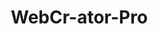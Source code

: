 # WebCr-ator-Pro

<!DOCTYPE html>
<html lang="fr">
<head>
    <meta charset="UTF-8">
    <meta name="viewport" content="width=device-width, initial-scale=1.0">
    <title>WebCraft Pro - Création de Sites Web sur Mesure</title>
    <style>
        * {
            margin: 0;
            padding: 0;
            box-sizing: border-box;
        }

        body {
            font-family: 'Segoe UI', Tahoma, Geneva, Verdana, sans-serif;
            line-height: 1.6;
            color: #333;
            overflow-x: hidden;
        }

        .container {
            max-width: 1200px;
            margin: 0 auto;
            padding: 0 20px;
        }

        /* Header */
        header {
            background: linear-gradient(135deg, #667eea 0%, #764ba2 100%);
            color: white;
            padding: 1rem 0;
            position: fixed;
            width: 100%;
            top: 0;
            z-index: 1000;
            backdrop-filter: blur(10px);
            box-shadow: 0 4px 20px rgba(0,0,0,0.1);
        }

        nav {
            display: flex;
            justify-content: space-between;
            align-items: center;
        }

        .logo {
            font-size: 1.8rem;
            font-weight: bold;
            background: linear-gradient(45deg, #ff6b6b, #4ecdc4);
            -webkit-background-clip: text;
            -webkit-text-fill-color: transparent;
            background-clip: text;
        }

        .nav-links {
            display: flex;
            list-style: none;
            gap: 2rem;
        }

        .nav-links a {
            color: white;
            text-decoration: none;
            transition: all 0.3s ease;
            position: relative;
        }

        .nav-links a:hover {
            color: #4ecdc4;
            transform: translateY(-2px);
        }

        .nav-links a::after {
            content: '';
            position: absolute;
            bottom: -5px;
            left: 0;
            width: 0;
            height: 2px;
            background: #4ecdc4;
            transition: width 0.3s ease;
        }

        .nav-links a:hover::after {
            width: 100%;
        }

        .admin-btn {
            background: linear-gradient(45deg, #ff416c, #ff4b2b);
            color: white;
            border: none;
            padding: 8px 16px;
            border-radius: 20px;
            cursor: pointer;
            font-size: 0.9rem;
            transition: all 0.3s ease;
            box-shadow: 0 4px 15px rgba(255, 65, 108, 0.3);
        }

        .admin-btn:hover {
            transform: translateY(-2px);
            box-shadow: 0 6px 25px rgba(255, 65, 108, 0.4);
        }

        /* Hero Section */
        .hero {
            background: linear-gradient(135deg, #667eea 0%, #764ba2 100%);
            color: white;
            padding: 150px 0 100px;
            text-align: center;
            position: relative;
            overflow: hidden;
        }

        .hero::before {
            content: '';
            position: absolute;
            top: 0;
            left: 0;
            right: 0;
            bottom: 0;
            background: url('data:image/svg+xml,<svg xmlns="http://www.w3.org/2000/svg" viewBox="0 0 100 100"><defs><pattern id="grain" width="100" height="100" patternUnits="userSpaceOnUse"><circle cx="25" cy="25" r="1" fill="rgba(255,255,255,0.1)"/><circle cx="75" cy="75" r="1" fill="rgba(255,255,255,0.1)"/></pattern></defs><rect width="100" height="100" fill="url(%23grain)"/></svg>');
            opacity: 0.1;
        }

        .hero-content {
            position: relative;
            z-index: 1;
        }

        .hero h1 {
            font-size: 3.5rem;
            margin-bottom: 1rem;
            animation: fadeInUp 1s ease-out;
        }

        .hero p {
            font-size: 1.3rem;
            margin-bottom: 2rem;
            animation: fadeInUp 1s ease-out 0.2s both;
        }

        .cta-button {
            background: linear-gradient(45deg, #ff6b6b, #4ecdc4);
            color: white;
            padding: 15px 40px;
            border: none;
            border-radius: 50px;
            font-size: 1.1rem;
            cursor: pointer;
            transition: all 0.3s ease;
            box-shadow: 0 10px 30px rgba(0,0,0,0.2);
            animation: fadeInUp 1s ease-out 0.4s both;
        }

        .cta-button:hover {
            transform: translateY(-3px);
            box-shadow: 0 15px 40px rgba(0,0,0,0.3);
        }

        /* Sections */
        .section {
            padding: 80px 0;
        }

        .section-title {
            text-align: center;
            font-size: 2.5rem;
            margin-bottom: 3rem;
            background: linear-gradient(45deg, #667eea, #764ba2);
            -webkit-background-clip: text;
            -webkit-text-fill-color: transparent;
            background-clip: text;
        }

        /* Services */
        .services-grid {
            display: grid;
            grid-template-columns: repeat(auto-fit, minmax(300px, 1fr));
            gap: 2rem;
            margin-top: 2rem;
        }

        .service-card {
            background: white;
            padding: 2rem;
            border-radius: 15px;
            box-shadow: 0 10px 30px rgba(0,0,0,0.1);
            transition: all 0.3s ease;
            border: 1px solid #f0f0f0;
        }

        .service-card:hover {
            transform: translateY(-10px);
            box-shadow: 0 20px 50px rgba(0,0,0,0.15);
        }

        .service-icon {
            width: 60px;
            height: 60px;
            background: linear-gradient(45deg, #ff6b6b, #4ecdc4);
            border-radius: 50%;
            display: flex;
            align-items: center;
            justify-content: center;
            margin-bottom: 1rem;
            font-size: 1.5rem;
        }

        /* Portfolio */
        .portfolio-grid {
            display: grid;
            grid-template-columns: repeat(auto-fit, minmax(350px, 1fr));
            gap: 2rem;
            margin-top: 2rem;
        }

        .portfolio-item {
            background: white;
            border-radius: 15px;
            overflow: hidden;
            box-shadow: 0 10px 30px rgba(0,0,0,0.1);
            transition: all 0.3s ease;
        }

        .portfolio-item:hover {
            transform: translateY(-5px);
            box-shadow: 0 20px 50px rgba(0,0,0,0.15);
        }

        .portfolio-image {
            height: 200px;
            background: linear-gradient(45deg, #667eea, #764ba2);
            display: flex;
            align-items: center;
            justify-content: center;
            color: white;
            font-size: 1.2rem;
        }

        .portfolio-content {
            padding: 1.5rem;
        }

        /* Pricing */
        .pricing-grid {
            display: grid;
            grid-template-columns: repeat(auto-fit, minmax(300px, 1fr));
            gap: 2rem;
            margin-top: 2rem;
        }

        .pricing-card {
            background: white;
            padding: 2rem;
            border-radius: 15px;
            box-shadow: 0 10px 30px rgba(0,0,0,0.1);
            text-align: center;
            transition: all 0.3s ease;
            position: relative;
        }

        .pricing-card.featured {
            background: linear-gradient(135deg, #667eea 0%, #764ba2 100%);
            color: white;
            transform: scale(1.05);
        }

        .pricing-card:hover {
            transform: translateY(-5px) scale(1.02);
        }

        .pricing-card.featured:hover {
            transform: translateY(-5px) scale(1.07);
        }

        .price {
            font-size: 3rem;
            font-weight: bold;
            color: #667eea;
            margin: 1rem 0;
        }

        .pricing-card.featured .price {
            color: white;
        }

        /* Contact Form Styles */
        .contact-form {
            max-width: 600px;
            margin: 0 auto;
            background: white;
            padding: 2rem;
            border-radius: 15px;
            box-shadow: 0 10px 30px rgba(0,0,0,0.1);
        }

        .form-group {
            margin-bottom: 1.5rem;
        }

        .form-group label {
            display: block;
            margin-bottom: 0.5rem;
            font-weight: 600;
            color: #333;
        }

        .form-group input,
        .form-group textarea {
            width: 100%;
            padding: 12px;
            border: 2px solid #e1e1e1;
            border-radius: 8px;
            font-size: 1rem;
            transition: all 0.3s ease;
            font-family: inherit;
        }

        .form-group input:focus,
        .form-group textarea:focus {
            outline: none;
            border-color: #667eea;
            box-shadow: 0 0 0 3px rgba(102, 126, 234, 0.1);
        }

        .form-group textarea {
            resize: vertical;
            min-height: 120px;
        }

        /* Form validation styles */
        .form-group input:invalid:not(:focus):not(:placeholder-shown),
        .form-group textarea:invalid:not(:focus):not(:placeholder-shown) {
            border-color: #ff4757;
        }

        .form-group input:valid:not(:focus):not(:placeholder-shown),
        .form-group textarea:valid:not(:focus):not(:placeholder-shown) {
            border-color: #2ed573;
        }

        /* Success/Error message styles */
        .form-message {
            padding: 1rem;
            border-radius: 8px;
            margin: 1rem 0;
            font-weight: 600;
            opacity: 0;
            transform: translateY(-10px);
            transition: all 0.3s ease;
        }

        .form-message.show {
            opacity: 1;
            transform: translateY(0);
        }

        .form-message.success {
            background-color: #d4edda;
            color: #155724;
            border: 1px solid #c3e6cb;
        }

        .form-message.error {
            background-color: #f8d7da;
            color: #721c24;
            border: 1px solid #f5c6cb;
        }

        /* Footer */
        footer {
            background: #333;
            color: white;
            padding: 3rem 0 1rem;
        }

        .footer-content {
            display: grid;
            grid-template-columns: repeat(auto-fit, minmax(250px, 1fr));
            gap: 2rem;
            margin-bottom: 2rem;
        }

        .footer-section h3 {
            margin-bottom: 1rem;
            color: #4ecdc4;
        }

        /* Admin Panel */
        .admin-panel {
            position: fixed;
            top: 0;
            left: -400px;
            width: 400px;
            height: 100vh;
            background: white;
            z-index: 2000;
            transition: left 0.3s ease;
            box-shadow: 5px 0 20px rgba(0,0,0,0.1);
            overflow-y: auto;
        }

        .admin-panel.active {
            left: 0;
        }

        .admin-header {
            background: linear-gradient(135deg, #667eea 0%, #764ba2 100%);
            color: white;
            padding: 1rem;
            display: flex;
            justify-content: space-between;
            align-items: center;
        }

        .admin-content {
            padding: 2rem;
        }

        .admin-section {
            margin-bottom: 2rem;
        }

        .admin-section h3 {
            margin-bottom: 1rem;
            color: #667eea;
        }

        .admin-input {
            width: 100%;
            padding: 8px;
            margin-bottom: 1rem;
            border: 1px solid #ddd;
            border-radius: 4px;
        }

        .admin-btn-secondary {
            background: #667eea;
            color: white;
            border: none;
            padding: 8px 16px;
            border-radius: 4px;
            cursor: pointer;
            margin-right: 0.5rem;
        }

        .close-admin {
            background: none;
            border: none;
            color: white;
            font-size: 1.5rem;
            cursor: pointer;
        }

        .overlay {
            position: fixed;
            top: 0;
            left: 0;
            width: 100%;
            height: 100%;
            background: rgba(0,0,0,0.5);
            z-index: 1500;
            opacity: 0;
            visibility: hidden;
            transition: all 0.3s ease;
        }

        .overlay.active {
            opacity: 1;
            visibility: visible;
        }

        /* Animations */
        @keyframes fadeInUp {
            from {
                opacity: 0;
                transform: translateY(30px);
            }
            to {
                opacity: 1;
                transform: translateY(0);
            }
        }

        /* Responsive */
        @media (max-width: 768px) {
            .nav-links {
                display: none;
            }
            
            .hero h1 {
                font-size: 2.5rem;
            }
            
            .admin-panel {
                width: 100%;
                left: -100%;
            }
        }
    </style>
</head>
<body>
    <!-- Admin Panel -->
    <div class="overlay" id="overlay"></div>
    <div class="admin-panel" id="adminPanel">
        <div class="admin-header">
            <h2>Panneau d'Administration</h2>
            <button class="close-admin" id="closeAdmin">&times;</button>
        </div>
        <div class="admin-content">
            <div class="admin-section">
                <h3>Informations générales</h3>
                <input type="text" class="admin-input" id="siteTitle" placeholder="Titre du site">
                <input type="text" class="admin-input" id="heroTitle" placeholder="Titre principal">
                <textarea class="admin-input" id="heroSubtitle" placeholder="Sous-titre" rows="3"></textarea>
                <button class="admin-btn-secondary" onclick="updateHero()">Mettre à jour</button>
            </div>
            
            <div class="admin-section">
                <h3>Contact</h3>
                <input type="email" class="admin-input" id="contactEmail" placeholder="Email de contact">
                <input type="tel" class="admin-input" id="contactPhone" placeholder="Téléphone">
                <input type="text" class="admin-input" id="contactAddress" placeholder="Adresse">
                <button class="admin-btn-secondary" onclick="updateContact()">Mettre à jour</button>
            </div>
            
            <div class="admin-section">
                <h3>Couleurs du thème</h3>
                <input type="color" class="admin-input" id="primaryColor" value="#667eea">
                <input type="color" class="admin-input" id="secondaryColor" value="#764ba2">
                <button class="admin-btn-secondary" onclick="updateColors()">Appliquer</button>
            </div>
            
            <div class="admin-section">
                <h3>Services</h3>
                <input type="text" class="admin-input" id="newServiceTitle" placeholder="Titre du service">
                <textarea class="admin-input" id="newServiceDesc" placeholder="Description" rows="3"></textarea>
                <button class="admin-btn-secondary" onclick="addService()">Ajouter Service</button>
            </div>
        </div>
    </div>

    <!-- Header -->
    <header>
        <nav class="container">
            <div class="logo">WebCraft Pro</div>
            <ul class="nav-links">
                <li><a href="#accueil">Accueil</a></li>
                <li><a href="#services">Services</a></li>
                <li><a href="#portfolio">Portfolio</a></li>
                <li><a href="#tarifs">Tarifs</a></li>
                <li><a href="#contact">Contact</a></li>
            </ul>
            <button class="admin-btn" id="adminBtn">👤 Admin</button>
        </nav>
    </header>

    <!-- Hero Section -->
    <section class="hero" id="accueil">
        <div class="container">
            <div class="hero-content">
                <h1 id="mainTitle">Création de Sites Web sur Mesure</h1>
                <p id="mainSubtitle">Transformez votre vision en réalité digitale avec nos solutions web personnalisées et professionnelles</p>
                <button class="cta-button" onclick="scrollToSection('contact')">Contacter un Pro</button>
            </div>
        </div>
    </section>

    <!-- Services -->
    <section class="section" id="services">
        <div class="container">
            <h2 class="section-title">Nos Services</h2>
            <div class="services-grid" id="servicesGrid">
                <div class="service-card">
                    <div class="service-icon">🎨</div>
                    <h3>Design Personnalisé</h3>
                    <p>Création de designs uniques et modernes adaptés à votre image de marque et à vos objectifs business.</p>
                </div>
                <div class="service-card">
                    <div class="service-icon">📱</div>
                    <h3>Site Responsive</h3>
                    <p>Développement de sites web adaptatifs fonctionnant parfaitement sur tous les appareils et tailles d'écran.</p>
                </div>
                <div class="service-card">
                    <div class="service-icon">🚀</div>
                    <h3>Optimisation SEO</h3>
                    <p>Optimisation complète pour les moteurs de recherche afin d'améliorer votre visibilité en ligne.</p>
                </div>
                <div class="service-card">
                    <div class="service-icon">⚡</div>
                    <h3>Performance</h3>
                    <p>Sites ultra-rapides avec optimisation des temps de chargement et de l'expérience utilisateur.</p>
                </div>
                <div class="service-card">
                    <div class="service-icon">🛡️</div>
                    <h3>Sécurité</h3>
                    <p>Implémentation des meilleures pratiques de sécurité pour protéger votre site et vos données.</p>
                </div>
                <div class="service-card">
                    <div class="service-icon">🔧</div>
                    <h3>Maintenance</h3>
                    <p>Support technique continu et maintenance préventive pour assurer le bon fonctionnement de votre site.</p>
                </div>
            </div>
        </div>
    </section>

    <!-- Portfolio -->
    <section class="section" id="portfolio" style="background: #f8f9fa;">
        <div class="container">
            <h2 class="section-title">Notre Portfolio</h2>
            <div class="portfolio-grid">
                <div class="portfolio-item">
                    <div class="portfolio-image">E-commerce Mode</div>
                    <div class="portfolio-content">
                        <h3>Boutique en ligne de vêtements</h3>
                        <p>Site e-commerce complet avec système de paiement sécurisé et gestion des stocks.</p>
                    </div>
                </div>
                <div class="portfolio-item">
                    <div class="portfolio-image">Restaurant</div>
                    <div class="portfolio-content">
                        <h3>Site vitrine restaurant</h3>
                        <p>Site élégant avec menu interactif, système de réservation et galerie photos.</p>
                    </div>
                </div>
                <div class="portfolio-item">
                    <div class="portfolio-image">Artisan</div>
                    <div class="portfolio-content">
                        <h3>Portfolio d'artisan</h3>
                        <p>Site showcase mettant en valeur le savoir-faire avec galerie et formulaire de contact.</p>
                    </div>
                </div>
            </div>
        </div>
    </section>

    <!-- Pricing -->
    <section class="section" id="tarifs">
        <div class="container">
            <h2 class="section-title">Nos Tarifs</h2>
            <div class="pricing-grid">
                <div class="pricing-card">
                    <h3>Site Vitrine</h3>
                    <div class="price">€599</div>
                    <ul style="text-align: left; margin: 1rem 0;">
                        <li>✓ Design personnalisé</li>
                        <li>✓ Jusqu'à 5 pages</li>
                        <li>✓ Responsive design</li>
                        <li>✓ Optimisation SEO de base</li>
                        <li>✓ Formulaire de contact</li>
                        <li>✓ 1 mois de support</li>
                    </ul>
                    <button class="cta-button">Choisir ce plan</button>
                </div>
                <div class="pricing-card featured">
                    <h3>Site Professionnel</h3>
                    <div class="price">€1299</div>
                    <ul style="text-align: left; margin: 1rem 0;">
                        <li>✓ Tout du plan Vitrine</li>
                        <li>✓ Jusqu'à 15 pages</li>
                        <li>✓ Panneau d'administration</li>
                        <li>✓ Blog intégré</li>
                        <li>✓ Optimisation SEO avancée</li>
                        <li>✓ 3 mois de support</li>
                    </ul>
                    <button class="cta-button">Plan populaire</button>
                </div>
                <div class="pricing-card">
                    <h3>E-commerce</h3>
                    <div class="price">€2499</div>
                    <ul style="text-align: left; margin: 1rem 0;">
                        <li>✓ Tout du plan Professionnel</li>
                        <li>✓ Boutique en ligne complète</li>
                        <li>✓ Paiement sécurisé</li>
                        <li>✓ Gestion des stocks</li>
                        <li>✓ Tableau de bord vendeur</li>
                        <li>✓ 6 mois de support</li>
                    </ul>
                    <button class="cta-button">Commencer</button>
                </div>
            </div>
        </div>
    </section>

    <!-- Contact -->
    <section class="section" id="contact" style="background: #f8f9fa;">
        <div class="container">
            <h2 class="section-title">Contactez-nous</h2>
            <div class="contact-form">
                <form id="contactForm">
                    <div class="form-group">
                        <label for="lastName">Nom *</label>
                        <input type="text" id="lastName" name="lastName" required>
                    </div>
                    <div class="form-group">
                        <label for="firstName">Prénom *</label>
                        <input type="text" id="firstName" name="firstName" required>
                    </div>
                    <div class="form-group">
                        <label for="email">Adresse mail *</label>
                        <input type="email" id="email" name="email" required>
                    </div>
                    <div class="form-group">
                        <label for="message">Messages *</label>
                        <textarea id="message" name="message" rows="6" placeholder="Décrivez votre projet, vos besoins, vos idées..." required></textarea>
                    </div>
                    <div style="text-align: center; margin-top: 2rem;">
                        <button type="submit" class="cta-button">Envoyer le message</button>
                    </div>
                </form>
                
                <!-- Success/Error Messages -->
                <div id="formMessages" style="margin-top: 1rem; text-align: center;"></div>
            </div>
        </div>
    </section>

    <!-- Footer -->
    <footer>
        <div class="container">
            <div class="footer-content">
                <div class="footer-section">
                    <h3>WebCraft Pro</h3>
                    <p>Votre partenaire pour la création de sites web professionnels et sur mesure.</p>
                </div>
                <div class="footer-section">
                    <h3>Contact</h3>

                </div>
                <div class="footer-section">
                    <h3>Services</h3>
                    <p>• Création de sites web</p>
                    <p>• Design graphique</p>
                    <p>• Référencement SEO</p>
                    <p>• Maintenance</p>
                </div>
            </div>
            <div style="text-align: center; padding-top: 2rem; border-top: 1px solid #555;">
                <p>&copy; 2025 WebCraft Pro. Tous droits réservés.</p>
            </div>
        </div>
    </footer>

    <!-- EmailJS CDN -->
    <script src="https://cdn.jsdelivr.net/npm/@emailjs/browser@3/dist/email.min.js"></script>
    
    <script>
        // EmailJS Configuration
        // Configuration avec vos identifiants EmailJS
        const EMAILJS_CONFIG = {
            PUBLIC_KEY: '5u7QL60gszAUj5hts',  // Votre Public Key
            SERVICE_ID: 'WebCréator_Pro',      // Votre Service ID
            TEMPLATE_ID: 'template_c1wgcyj'   // À remplacer par votre Template ID
        };

        // Initialize EmailJS
        emailjs.init(EMAILJS_CONFIG.PUBLIC_KEY);

        // Site data storage
        let siteData = {
            title: "WebCraft Pro",
            heroTitle: "Création de Sites Web sur Mesure",
            heroSubtitle: "Transformez votre vision en réalité digitale avec nos solutions web personnalisées et professionnelles",
            contact: {
                email: "contact@webcraft-pro.fr",
                phone: "+33 1 23 45 67 89",
                address: "123 Rue du Web, 75001 Paris"
            },
            colors: {
                primary: "#667eea",
                secondary: "#764ba2"
            },
            services: []
        };

        // Admin panel functionality
        const adminBtn = document.getElementById('adminBtn');
        const adminPanel = document.getElementById('adminPanel');
        const overlay = document.getElementById('overlay');
        const closeAdmin = document.getElementById('closeAdmin');

        adminBtn.addEventListener('click', () => {
            adminPanel.classList.add('active');
            overlay.classList.add('active');
            loadAdminData();
        });

        closeAdmin.addEventListener('click', closeAdminPanel);
        overlay.addEventListener('click', closeAdminPanel);

        function closeAdminPanel() {
            adminPanel.classList.remove('active');
            overlay.classList.remove('active');
        }

        function loadAdminData() {
            document.getElementById('siteTitle').value = siteData.title;
            document.getElementById('heroTitle').value = siteData.heroTitle;
            document.getElementById('heroSubtitle').value = siteData.heroSubtitle;
            document.getElementById('contactEmail').value = siteData.contact.email;
            document.getElementById('contactPhone').value = siteData.contact.phone;
            document.getElementById('contactAddress').value = siteData.contact.address;
            document.getElementById('primaryColor').value = siteData.colors.primary;
            document.getElementById('secondaryColor').value = siteData.colors.secondary;
        }

        function updateHero() {
            siteData.title = document.getElementById('siteTitle').value;
            siteData.heroTitle = document.getElementById('heroTitle').value;
            siteData.heroSubtitle = document.getElementById('heroSubtitle').value;
            
            document.querySelector('.logo').textContent = siteData.title;
            document.getElementById('mainTitle').textContent = siteData.heroTitle;
            document.getElementById('mainSubtitle').textContent = siteData.heroSubtitle;
            document.title = siteData.title;
            
            showNotification('Informations mises à jour avec succès!');
        }

        function updateContact() {
            siteData.contact.email = document.getElementById('contactEmail').value;
            siteData.contact.phone = document.getElementById('contactPhone').value;
            siteData.contact.address = document.getElementById('contactAddress').value;
            
            document.getElementById('footerEmail').innerHTML = `📧 ${siteData.contact.email}`;
            document.getElementById('footerPhone').innerHTML = `📞 ${siteData.contact.phone}`;
            document.getElementById('footerAddress').innerHTML = `📍 ${siteData.contact.address}`;
            
            showNotification('Informations de contact mises à jour!');
        }

        function updateColors() {
            const primary = document.getElementById('primaryColor').value;
            const secondary = document.getElementById('secondaryColor').value;
            
            siteData.colors.primary = primary;
            siteData.colors.secondary = secondary;
            
            // Update CSS custom properties
            document.documentElement.style.setProperty('--primary-color', primary);
            document.documentElement.style.setProperty('--secondary-color', secondary);
            
            showNotification('Couleurs mises à jour!');
        }

        function addService() {
            const title = document.getElementById('newServiceTitle').value;
            const desc = document.getElementById('newServiceDesc').value;
            
            if (title && desc) {
                const serviceCard = document.createElement('div');
                serviceCard.className = 'service-card';
                serviceCard.innerHTML = `
                    <div class="service-icon">⭐</div>
                    <h3>${title}</h3>
                    <p>${desc}</p>
                `;
                
                document.getElementById('servicesGrid').appendChild(serviceCard);
                
                document.getElementById('newServiceTitle').value = '';
                document.getElementById('newServiceDesc').value = '';
                
                showNotification('Service ajouté avec succès!');
            } else {
                showNotification('Veuillez remplir tous les champs du service.', 'error');
            }
        }

        // Utility functions
        function scrollToSection(sectionId) {
            document.getElementById(sectionId).scrollIntoView({ 
                behavior: 'smooth' 
            });
        }

        function showNotification(message, type = 'success') {
            const notification = document.createElement('div');
            notification.style.cssText = `
                position: fixed;
                top: 100px;
                right: 20px;
                background: ${type === 'success' ? '#4CAF50' : '#f44336'};
                color: white;
                padding: 1rem 2rem;
                border-radius: 8px;
                box-shadow: 0 4px 20px rgba(0,0,0,0.3);
                z-index: 3000;
                transform: translateX(400px);
                transition: transform 0.3s ease;
            `;
            notification.textContent = message;
            
            document.body.appendChild(notification);
            
            setTimeout(() => {
                notification.style.transform = 'translateX(0)';
            }, 100);
            
            setTimeout(() => {
                notification.style.transform = 'translateX(400px)';
                setTimeout(() => {
                    if (notification.parentNode) {
                        notification.remove();
                    }
                }, 300);
            }, 3000);
        }

        // Smooth scrolling for navigation links
        document.querySelectorAll('.nav-links a').forEach(link => {
            link.addEventListener('click', function(e) {
                e.preventDefault();
                const targetId = this.getAttribute('href').substring(1);
                scrollToSection(targetId);
            });
        });

        // Contact form functionality
        document.getElementById('contactForm').addEventListener('submit', function(e) {
            e.preventDefault();
            
            // Get form data
            const formData = {
                lastName: document.getElementById('lastName').value.trim(),
                firstName: document.getElementById('firstName').value.trim(),
                email: document.getElementById('email').value.trim(),
                message: document.getElementById('message').value.trim()
            };
            
            // Basic validation
            if (!formData.lastName || !formData.firstName || !formData.email || !formData.message) {
                showFormMessage('Veuillez remplir tous les champs obligatoires.', 'error');
                return;
            }
            
            // Email validation
            const emailRegex = /^[^\s@]+@[^\s@]+\.[^\s@]+$/;
            if (!emailRegex.test(formData.email)) {
                showFormMessage('Veuillez entrer une adresse email valide.', 'error');
                return;
            }
            
            // Show loading state
            const submitBtn = e.target.querySelector('.cta-button');
            const originalText = submitBtn.textContent;
            submitBtn.textContent = 'Envoi en cours...';
            submitBtn.disabled = true;
            
            // SOLUTION 1: EmailJS (Service gratuit d'envoi d'emails) - ACTIF
            emailjs.send(EMAILJS_CONFIG.SERVICE_ID, EMAILJS_CONFIG.TEMPLATE_ID, {
                to_email: 'estebe.csgo@gmail.com',
                from_name: formData.firstName + ' ' + formData.lastName,
                reply_to: formData.email,
                from_email: formData.email,
                message: formData.message,
                subject: 'Nouveau message depuis WebCraft Pro - ' + formData.firstName + ' ' + formData.lastName
            }).then(function(response) {
                console.log('Email envoyé avec succès!', response.status, response.text);
                document.getElementById('contactForm').reset();
                showFormMessage(`Merci ${formData.firstName} ! Votre message a été envoyé avec succès à notre équipe.`, 'success');
                submitBtn.textContent = originalText;
                submitBtn.disabled = false;
            }, function(error) {
                console.error('Erreur lors de l\'envoi:', error);
                showFormMessage('Erreur lors de l\'envoi du message. Veuillez réessayer ou nous contacter directement.', 'error');
                submitBtn.textContent = originalText;
                submitBtn.disabled = false;
            });
            
            // Les autres solutions sont désactivées car EmailJS est maintenant actif
            /*
            // SOLUTION 2: Formspree (Service gratuit)
            // Décommentez cette section pour utiliser Formspree
            /*
            fetch('https://formspree.io/f/YOUR_FORM_ID', {
                method: 'POST',
                headers: {
                    'Content-Type': 'application/json'
                },
                body: JSON.stringify({
                    email: formData.email,
                    name: formData.firstName + ' ' + formData.lastName,
                    message: formData.message,
                    _replyto: formData.email,
                    _subject: 'Nouveau message depuis WebCraft Pro'
                })
            }).then(response => {
                if (response.ok) {
                    document.getElementById('contactForm').reset();
                    showFormMessage(`Merci ${formData.firstName} ! Votre message a été envoyé.`, 'success');
                } else {
                    showFormMessage('Erreur lors de l\'envoi. Réessayez.', 'error');
                }
                submitBtn.textContent = originalText;
                submitBtn.disabled = false;
            }).catch(error => {
                showFormMessage('Erreur réseau. Vérifiez votre connexion.', 'error');
                submitBtn.textContent = originalText;
                submitBtn.disabled = false;
            });
            */
            
            /*
            // SOLUTION 3: Mailto (ouvre le client email) - DÉSACTIVÉE
            const subject = encodeURIComponent('Nouveau message depuis WebCraft Pro');
            const body = encodeURIComponent(`
Nom: ${formData.lastName}
Prénom: ${formData.firstName}
Email: ${formData.email}

Message:
${formData.message}
            `);
            
            // Ouvrir le client email par défaut
            window.location.href = `mailto:estebe.csgo@gmail.com?subject=${subject}&body=${body}`;
            
            // Simulation pour l'interface (enlever si vous utilisez mailto uniquement)
            setTimeout(() => {
                document.getElementById('contactForm').reset();
                showFormMessage(`${formData.firstName}, votre client email s'est ouvert. Envoyez le message pour finaliser.`, 'success');
                submitBtn.textContent = originalText;
                submitBtn.disabled = false;
            }, 1000);
            */
        });

        function showFormMessage(message, type) {
            const messagesContainer = document.getElementById('formMessages');
            
            // Clear existing messages
            messagesContainer.innerHTML = '';
            
            // Create message element
            const messageEl = document.createElement('div');
            messageEl.className = `form-message ${type}`;
            messageEl.textContent = message;
            
            // Add to container
            messagesContainer.appendChild(messageEl);
            
            // Trigger animation
            setTimeout(() => {
                messageEl.classList.add('show');
            }, 100);
            
            // Auto-hide after 5 seconds for success messages
            if (type === 'success') {
                setTimeout(() => {
                    messageEl.classList.remove('show');
                    setTimeout(() => {
                        if (messageEl.parentNode) {
                            messageEl.remove();
                        }
                    }, 300);
                }, 5000);
            }
        }
